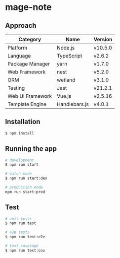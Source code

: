 # mage-note

## Approach

| Category         | Name          | Version |
| ---------------  | ------------- | --------|
| Platform         | Node.js       | v10.5.0 |
| Language         | TypeScript    | v2.6.2  |
| Package Manager  | yarn          | v1.7.0  |
| Web Framework    | nest          | v5.2.0  |
| ORM              | wetland       | v3.1.0  |
| Testing          | Jest          | v21.2.1 |
| Web UI Framework | Vue.js        | v2.5.16 |
| Template Engine  | Handlebars.js | v4.0.1 |

## Installation

```bash
$ npm install
```

## Running the app

```bash
# development
$ npm run start

# watch mode
$ npm run start:dev

# production mode
npm run start:prod
```

## Test

```bash
# unit tests
$ npm run test

# e2e tests
$ npm run test:e2e

# test coverage
$ npm run test:cov
```
